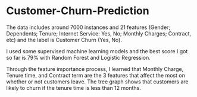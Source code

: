 # Customer-Churn-Prediction
The data includes around 7000 instances and 21 features (Gender; Dependents; Tenure; Internet Service: Yes, No; Monthly Charges; Contract, etc) and the label is Customer Churn (Yes, No). 

I used some supervised machine learning models and the best score I got so far is 79% with Random Forest and Logistic Regression. 

Through the feature importance process, I learned that Monthly Charge, Tenure time, and Contract term are the 3 features that affect the most on whether or not customers leave. The tree graph shows that customers are likely to churn if the tenure time is less than 12 months.
